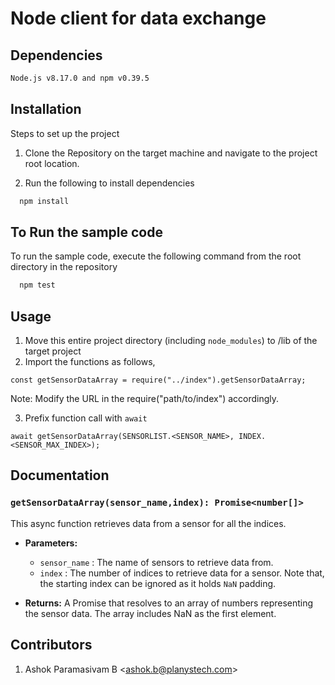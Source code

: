 # Node client for data exchange

## Dependencies

```bash
Node.js v8.17.0 and npm v0.39.5
```

## Installation

Steps to set up the project

1. Clone the Repository on the target machine and navigate to the project root location.

2. Run the following to install dependencies

```bash
  npm install
```

## To Run the sample code

To run the sample code, execute the following command from the root directory in the repository

```bash
  npm test
```

## Usage

1. Move this entire project directory (including ```node_modules```) to /lib of the target project
2. Import the functions as follows,

```
const getSensorDataArray = require("../index").getSensorDataArray;
```
Note: Modify the URL in the require("path/to/index") accordingly.

3. Prefix function call with ```await```

```
await getSensorDataArray(SENSORLIST.<SENSOR_NAME>, INDEX.<SENSOR_MAX_INDEX>);
```

## Documentation

### `getSensorDataArray(sensor_name,index): Promise<number[]>`
This async function retrieves data from a sensor for all the indices.

- **Parameters:**
  - `sensor_name` : The name of sensors to retrieve data from.
  - `index` : The number of indices to retrieve data for a sensor. Note that, the starting index can be ignored as it holds `NaN` padding.

- **Returns:** A Promise that resolves to an array of numbers representing the sensor data. The array includes NaN as the first element.

## Contributors

  1. Ashok Paramasivam B <<ashok.b@planystech.com>>